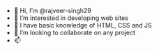 - 👋 Hi, I’m @rajveer-singh29
- 👀 I’m interested in developing web sites
- 🌱 I have basic knowledge of HTML, CSS and JS
- 💞️ I’m looking to collaborate on any project 
- 📫 

<!---
rajveer-singh29/rajveer-singh29 is a ✨ special ✨ repository because its `README.md` (this file) appears on your GitHub profile.
You can click the Preview link to take a look at your changes.
--->
